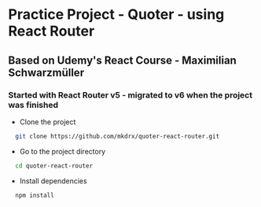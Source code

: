 # Practice Project - Quoter - using React Router

## Based on Udemy's React Course - Maximilian Schwarzmüller

### Started with React Router v5 - migrated to v6 when the project was finished

- Clone the project

```bash
  git clone https://github.com/mkdrx/quoter-react-router.git
```

- Go to the project directory

```bash
  cd quoter-react-router
```

- Install dependencies

```bash
  npm install
```
